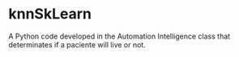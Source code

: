 # knnSkLearn
A Python code developed in the Automation Intelligence class that determinates if a paciente will live or not.
